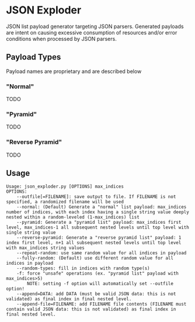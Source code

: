# JSON Exploder

JSON list payload generator targeting JSON parsers. Generated payloads are intent on causing excessive consumption of resources and/or error conditions when processed by JSON parsers.

## Payload Types

Payload names are proprietary and are described below

### "Normal"

TODO

### "Pyramid"

TODO

### "Reverse Pyramid"

TODO

## Usage

```
Usage: json_exploder.py [OPTIONS] max_indices
OPTIONS:
	--outfile[=FILENAME]: save output to file. If FILENAME is not specified, a randomized filename will be used
	--normal: (Default) Generate a "normal" list payload: max_indices number of indices, with each index having a single string value deeply nested within a random-leveled (1-max_indices) list
	--pyramid: Generate a "pyramid list" payload: max_indices first level, max_indices-1 all subsequent nested levels until top level with single string value
	--reverse-pyramid: Generate a "reverse pyramid list" payload: 1 index first level, n+1 all subsequent nested levels until top level with max_indices string values
	--repeat-random: use same random value for all indices in payload
	--fully-random: (Default) use different random value for all indices in payload
	--random-types: fill in indices with random type(s)
	-f: force "unsafe" operations (ex. "pyramid list" payload with max_indices>5)
		NOTE: setting -f option will automatically set --outfile option!
	--append=DATA: add DATA (must be valid JSON data: this is not validated) as final index in final nested level.
	--append-file=FILENAME: add FILENAME file contents (FILENAME must contain valid JSON data: this is not validated) as final index in final nested level.
```


